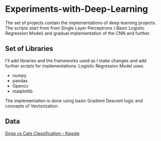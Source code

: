 # Experiments-with-Deep-Learning

The set of projects contain the implementations of deep learning projects. The scripts start from  from Single Layer Perceptrons ( Basic Logistic Regression Model) and gradual implementation of the CNN and further. 

## Set of Libraries 

I'll add libraries and the frameworks used as I make changes and add further scripts for implementations. 
Logistic Regression Model uses. 

- numpy 
- pandas
- Opencv 
- matplotlib 

The implementation is done using basic Gradient Descent logic and concepts of Vectorization.

## Data

[Dogs vs Cats Classification - Kaggle](https://www.kaggle.com/c/dogs-vs-cats) 

